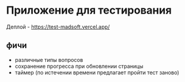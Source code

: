 # Приложение для тестирования

Деплой - https://test-madsoft.vercel.app/

## фичи

- различные типы вопросов
- сохранение прогресса при обновлении страницы
- таймер (по истечении времени предлагает пройти тест заново)

